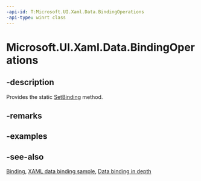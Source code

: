 ```yaml
---
-api-id: T:Microsoft.UI.Xaml.Data.BindingOperations
-api-type: winrt class
---
```


<!-- Class syntax.
public class BindingOperations : Windows.UI.Xaml.Data.IBindingOperations
-->

# Microsoft.UI.Xaml.Data.BindingOperations

## -description
Provides the static [SetBinding](bindingoperations_setbinding_214736356.md) method.

## -remarks

## -examples

## -see-also
[Binding](binding.md), [XAML data binding sample](https://github.com/Microsoft/Windows-universal-samples/tree/master/Samples/XamlBind), [Data binding in depth](/windows/uwp/data-binding/data-binding-in-depth)
